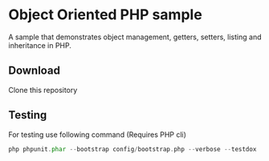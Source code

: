 # Object Oriented PHP sample
A sample that demonstrates object management, getters, setters, listing and inheritance in PHP.

## Download
Clone this repository

## Testing
For testing use following command (Requires PHP cli)
```php
php phpunit.phar --bootstrap config/bootstrap.php --verbose --testdox
```
